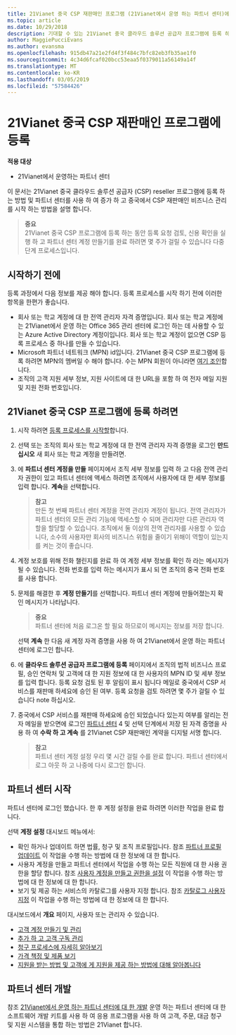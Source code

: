 ```yaml
---
title: 21Vianet 중국 CSP 재판매인 프로그램 (21Vianet에서 운영 하는 파트너 센터)에 등록
ms.topic: article
ms.date: 10/29/2018
description: 기대할 수 있는 21Vianet 중국 클라우드 솔루션 공급자 프로그램에 등록 하는 경우.
author: MaggiePucciEvans
ms.author: evansma
ms.openlocfilehash: 915db47a21e2fd4f3f484c7bfc82eb3fb35ae1f0
ms.sourcegitcommit: 4c34d6fcaf020bcc53eaa5f0379011a56149a14f
ms.translationtype: MT
ms.contentlocale: ko-KR
ms.lasthandoff: 03/05/2019
ms.locfileid: "57584426"
---
```

# <a name="enroll-in-the-21vianet-china-csp-reseller-program"></a>21Vianet 중국 CSP 재판매인 프로그램에 등록

**적용 대상**

-   21Vianet에서 운영하는 파트너 센터

이 문서는 21Vianet 중국 클라우드 솔루션 공급자 (CSP) reseller 프로그램에 등록 하는 방법 및 파트너 센터를 사용 하 여 증가 하 고 중국에서 CSP 재판매인 비즈니스 관리를 시작 하는 방법을 설명 합니다.

>**중요**<br>21Vianet 중국 CSP 프로그램에 등록 하는 동안 등록 요청 검토, 신용 확인을 실행 하 고 파트너 센터 계정 만들기를 완료 하려면 몇 주가 걸릴 수 있습니다 다중 단계 프로세스입니다.

## <a name="before-you-begin"></a>시작하기 전에

등록 과정에서 다음 정보를 제공 해야 합니다. 등록 프로세스를 시작 하기 전에 이러한 항목을 한편가 좋습니다. 

-  회사 또는 학교 계정에 대 한 전역 관리자 자격 증명입니다. 회사 또는 학교 계정에는 21Vianet에서 운영 하는 Office 365 관리 센터에 로그인 하는 데 사용할 수 있는 Azure Active Directory 계정이입니다. 회사 또는 학교 계정이 없으면 CSP 등록 프로세스 중 하나를 만들 수 있습니다.    
-  Microsoft 파트너 네트워크 (MPN) id입니다. 21Vianet 중국 CSP 프로그램에 등록 하려면 MPN의 멤버일 수 해야 합니다. 수는 MPN 회원이 아니라면 [여기 조인](https://partners.microsoft.com/PartnerProgram/simplifiedenrollment.aspx)합니다. 
-  조직의 고객 지원 세부 정보, 지원 사이트에 대 한 URL을 포함 하 여 전자 메일 지원 및 지원 전화 번호입니다.


## <a name="to-enroll-in-the-21vianet-china-csp-program"></a>21Vianet 중국 CSP 프로그램에 등록 하려면 

1. 시작 하려면 [등록 프로세스를 시작할](https://partner.partnercenter.microsoftonline.cn/register/resellercnjoinnow)합니다.

2. 선택 또는 조직의 회사 또는 학교 계정에 대 한 전역 관리자 자격 증명을 로그인 **만드십시오** 새 회사 또는 학교 계정을 만들려면.

3. 에 **파트너 센터 계정을 만들** 페이지에서 조직 세부 정보를 입력 하 고 다음 전역 관리자 권한이 있고 파트너 센터에 액세스 하려면 조직에서 사용자에 대 한 세부 정보를 입력 합니다. **계속**을 선택합니다.

    >**참고**<br>만든 첫 번째 파트너 센터 계정을 전역 관리자 계정이 됩니다. 전역 관리자가 파트너 센터의 모든 관리 기능에 액세스할 수 되며 관리자만 다른 관리자 역할을 할당할 수 있습니다. 조직에서 둘 이상의 전역 관리자를 사용할 수 있습니다, 소수의 사용자만 회사의 비즈니스 위험을 줄이기 위해이 역할이 있는지를 켜는 것이 좋습니다.
    
4. 계정 보호를 위해 전화 챌린지를 완료 하 여 계정 세부 정보를 확인 하 라는 메시지가 될 수 있습니다. 전화 번호를 입력 하는 메시지가 표시 되 면 조직의 중국 전화 번호를 사용 합니다. 

4. 문제를 해결한 후 **계정 만들기**를 선택합니다. 파트너 센터 계정에 만들어졌는지 확인 메시지가 나타납니다.
 
    >**중요**<br>파트너 센터에 처음 로그온 할 필요 하므로이 메시지는 정보를 저장 합니다.   
    
    선택 **계속** 한 다음 새 계정 자격 증명을 사용 하 여 21Vianet에서 운영 하는 파트너 센터에 로그인 합니다. 
    
5. 에 **클라우드 솔루션 공급자 프로그램에 등록** 페이지에서 조직의 법적 비즈니스 프로필, 승인 연락처 및 고객에 대 한 지원 정보에 대 한 사용자의 MPN ID 및 세부 정보를 입력 합니다. 등록 요청 검토 된 후 알림이 표시 됩니다 메일로 중국에서 CSP 서비스를 재판매 하세요에 승인 된 여부. 등록 요청을 검토 하려면 몇 주가 걸릴 수 있습니다 note 하십시오.

6. 중국에서 CSP 서비스를 재판매 하세요에 승인 되었습니다 있는지 여부를 알리는 전자 메일을 받으면에 로그인 [파트너 센터](https://partner.partnercenter.microsoftonline.cn/pcv/dashboard/overview) 4 및 선택 단계에서 저장 된 자격 증명을 사용 하 여 **수락 하 고 계속** 를 21Vianet CSP 재판매인 계약을 디지털 서명 합니다.
 
    >**참고**<br>파트너 센터 계정 설정 우리 몇 시간 걸릴 수를 완료 합니다. 파트너 센터에서 로그 아웃 하 고 나중에 다시 로그인 합니다.

## <a name="get-started-with-partner-center"></a>파트너 센터 시작

파트너 센터에 로그인 했습니다. 한 후 계정 설정을 완료 하려면 이러한 작업을 완료 합니다. 

선택 **계정 설정** 대시보드 메뉴에서:

-  확인 하거나 업데이트 하면 법률, 청구 및 조직 프로필입니다. 참조 [파트너 프로필 업데이트](https://msdn.microsoft.com/partner-china/update-your-partner-profile) 이 작업을 수행 하는 방법에 대 한 정보에 대 한 합니다.
-  사용자 계정을 만들고 파트너 센터에서 작업을 수행 하는 모든 직원에 대 한 사용 권한을 할당 합니다. 참조 [사용자 계정을 만들고 권한을 설정](https://msdn.microsoft.com/partner-china/create-user-accounts-and-set-permissions) 이 작업을 수행 하는 방법에 대 한 정보에 대 한 합니다.
-  보기 및 제공 하는 서비스의 카탈로그를 사용자 지정 합니다. 참조 [카탈로그 사용자 지정](https://msdn.microsoft.com/partner-china/customize-the-catalog) 이 작업을 수행 하는 방법에 대 한 정보에 대 한 합니다.

대시보드에서 **개요** 페이지, 사용자 또는 관리자 수 있습니다.

-  [고객 계정 만들기 및 관리](customer-accounts.md)
-  [추가 하 고 고객 구독 관리](customer-subscriptions.md)
-  [청구 프로세스에 자세히 알아보기](billing.md)
-  [가격 책정 및 제품 보기](see-offers-and-pricing.md)
-  [지원을 받는 방법 및 고객에 게 지원을 제공 하는 방법에 대해 알아봅니다](customer-support.md)

## <a name="develop-for-partner-center"></a>파트너 센터 개발

참조 [21Vianet에서 운영 하는 파트너 센터에 대 한 개발](https://msdn.microsoft.com/partner-china/develop-for-partner-center) 운영 하는 파트너 센터에 대 한 소프트웨어 개발 키트를 사용 하 여 응용 프로그램을 사용 하 여 고객, 주문, 대금 청구 및 지원 시스템을 통합 하는 방법은 21Vianet 합니다. 







